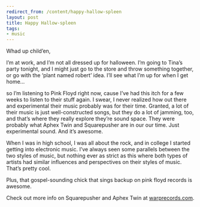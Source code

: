 ```yaml
---
redirect_from: /content/happy-hallow-spleen
layout: post
title: Happy Hallow-spleen
tags:
- music
---
```

Whad up child’en,

I’m at work, and I’m not all dressed up for halloween. I’m going to Tina’s party tonight, and I might just go to the store and throw something together, or go with the ‘plant named robert’ idea. I’ll see what I’m up for when I get home…

so I’m listening to Pink Floyd right now, cause I’ve had this itch for a few weeks to listen to their stuff again. I swear, I never realized how out there and experimental their music probably was for their time. Granted, a lot of their music is just well-constructed songs, but they do a lot of jamming, too, and that’s where they really explore they’re sound space. They were probably what Aphex Twin and Squarepusher are in our our time. Just experimental sound. And it’s awesome.

When I was in high school, I was all about the rock, and in college I started getting into electronic music. I’ve always seen some parallels between the two styles of music, but nothing ever as strict as this where both types of artists had similar influences and perspectives on their styles of music. That’s pretty cool.

Plus, that gospel-sounding chick that sings backup on pink floyd records is awesome.

Check out more info on Squarepusher and Aphex Twin at [warprecords.com](http://www.warprecords.com).
